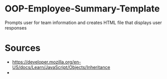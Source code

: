 # OOP-Employee-Summary-Template
Prompts user for team information and creates HTML file that displays user responses

# Sources
* https://developer.mozilla.org/en-US/docs/Learn/JavaScript/Objects/Inheritance
* 